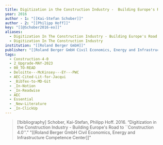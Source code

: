 ```yaml
---
title: Digitization in the Construction Industry -  Building Europe's Road to ``Construction 4.0''
year: 2016
author - 1: "[[Kai-Stefan Schober]]"
author - 2: "[[Philipp Hoff]]"
key: "[[@Schober2016-eo]]"
aliases:
  - Digitization In The Construction Industry - Building Europe's Road To ``construction 4.0''
  - Digitization In The Construction Industry
institution: "[[Roland Berger GmbH]]"
publisher: "[[Roland Berger GmbH Civil Economics, Energy and Infrastructure Competence Center]]"
tags:
  - Construction-4-0
  - 2_Upgrade-MAY-2023
  - 00_TO-READ
  - Deloitte---McKinsey---EY---PWC
  - AEC-Cited-Lit-for-Jacqui
  - _BibTex-to-MD-Git
  - _In-Notion
  - _In-Readwise
  - AEC
  - Essential
  - _New-Literature
  - _In-ClickUp
---
```


> [!bibliography]
> Schober, Kai-Stefan, Philipp Hoff. 2016. “Digitization in the Construction Industry -  Building Europe's Road to ``Construction 4.0''.” "[[Roland Berger GmbH Civil Economics, Energy and Infrastructure Competence Center]]"